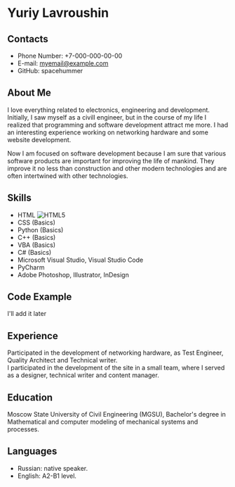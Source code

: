# Yuriy Lavroushin
## Contacts
* Phone Number: +7-000-000-00-00
* E-mail: myemail@example.com
* GitHub: spacehummer
## About Me
I love everything related to electronics, engineering and development. Initially, I saw myself as a civill engineer, but in the course of my life I realized that programming and software development attract me more.
I had an interesting experience working on networking hardware and some website development.  

Now I am focused on software development because I am sure that various software products are important for improving the life of mankind. They improve it no less than construction and other modern technologies and are often intertwined with other technologies.
## Skills
* HTML
![HTML5](https://img.shields.io/badge/html5-%23E34F26.svg?style=for-the-badge&logo=html5&logoColor=white)
* CSS (Basics)
* Python (Basics)
* C++ (Basics)
* VBA (Basics)
* C# (Basics)
* Microsoft Visual Studio, Visual Studio Code
* PyCharm
* Adobe Photoshop, Illustrator, InDesign
## Code Example
I'll add it later
## Experience
Participated in the development of networking hardware, as Test Engineer, Quality Architect and Technical writer.  
I participated in the development of the site in a small team, where I served as a designer, technical writer and content manager.  
## Education
Moscow State University of Civil Engineering (MGSU), Bachelor's degree in Mathematical and computer modeling of mechanical systems and processes.  
## Languages
* Russian: native speaker.  
* English: A2-B1 level.  
